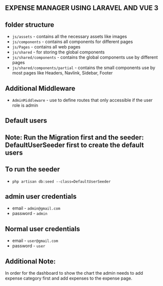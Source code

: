 ## EXPENSE MANAGER USING LARAVEL AND VUE 3

## folder structure

-   `js/assets` - contains all the necessary assets like images
-   `js/components` - contains all components for different pages
-   `js/Pages` - contains all web pages
-   `js/shared` - for storing the global components
-   `js/shared/components` - contains the global components use by different pages
-   `js/shared/components/partial` - contains the small components use by most pages like Headers, Navlink, Sidebar, Footer

## Additional Middleware

-   `AdminMiddleware` - use to define routes that only accessible if the user role is admin

## Default users

## Note: Run the Migration first and the seeder: DefaultUserSeeder first to create the default users

## To run the seeder

-   `php artisan db:seed --class=DefaultUserSeeder`

## admin user credentials

-   email - `admin@gmail.com`
-   password - `admin`

## Normal user credentials

-   email - `user@gmail.com`
-   password - `user`

## Additional Note:
In order for the dashboard to show the chart the admin needs to add expense category first and add expenses to the expense page.
